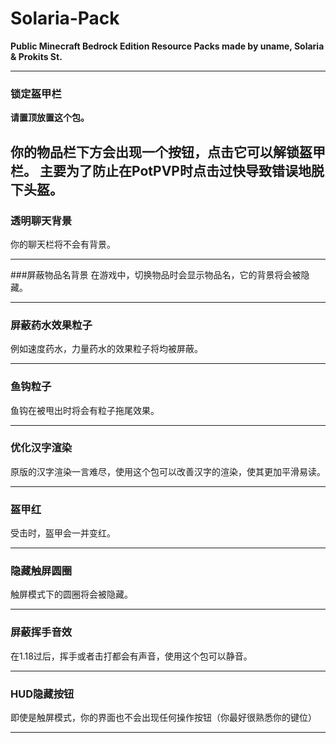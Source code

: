 # Solaria-Pack
**Public Minecraft Bedrock Edition Resource Packs made by uname, Solaria &amp; Prokits St.**

---

### 锁定盔甲栏
**请置顶放置这个包。**

你的物品栏下方会出现一个按钮，点击它可以解锁盔甲栏。
主要为了防止在PotPVP时点击过快导致错误地脱下头盔。
---

### 透明聊天背景
你的聊天栏将不会有背景。

---

###屏蔽物品名背景
在游戏中，切换物品时会显示物品名，它的背景将会被隐藏。

---

### 屏蔽药水效果粒子
例如速度药水，力量药水的效果粒子将均被屏蔽。

---

### 鱼钩粒子
鱼钩在被甩出时将会有粒子拖尾效果。

---

### 优化汉字渲染
原版的汉字渲染一言难尽，使用这个包可以改善汉字的渲染，使其更加平滑易读。

---

### 盔甲红
受击时，盔甲会一并变红。

---

### 隐藏触屏圆圈
触屏模式下的圆圈将会被隐藏。

---

### 屏蔽挥手音效
在1.18过后，挥手或者击打都会有声音，使用这个包可以静音。

---

### HUD隐藏按钮
即使是触屏模式，你的界面也不会出现任何操作按钮（你最好很熟悉你的键位）

---
